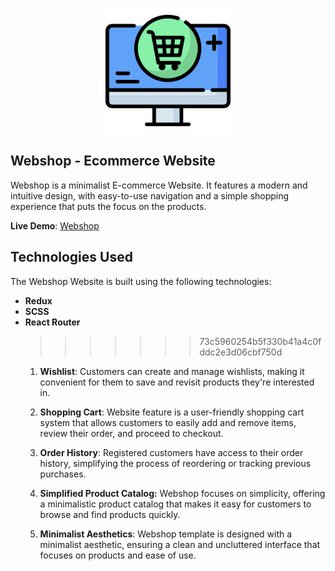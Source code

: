 <p align="center">
  <img width="200" height="200" src="./src/assets/webshop.png">
</p>

## Webshop - Ecommerce Website

Webshop is a minimalist E-commerce Website. It features a modern and intuitive design, with easy-to-use navigation and a simple shopping experience that puts the focus on the products.

**Live Demo**: [Webshop](#)

## Technologies Used

The Webshop Website is built using the following technologies:

- **Redux**
- **SCSS**
- **React Router**
  > > > > > > > 73c5960254b5f330b41a4c0fddc2e3d06cbf750d
  <!-- - **Tailwind**
- **Coingecko API**
- **Axios**
- **React Router**
- **Chart.js** -->

## Features

Webshop offers the following features:

<!--
1. **Real-Time Data**: Altcoinx connects to the Coingecko API to provide users with up-to-the-minute information about cryptocurrencies, including the latest prices.

2. **Search Functionality**: Users can easily search for specific cryptocurrencies by name or symbol, making it simple to find the information they need.

3. **Comprehensive Data**: Altcoinx offers a wide range of data, including current and historical prices, market capitalization, trading volume, and more, allowing users to make informed investment decisions. -->

1. **Wishlist**: Customers can create and manage wishlists, making it convenient for them to save and revisit products they're interested in.

2. **Shopping Cart**: Website feature is a user-friendly shopping cart system that allows customers to easily add and remove items, review their order, and proceed to checkout.
3. **Order History**: Registered customers have access to their order history, simplifying the process of reordering or tracking previous purchases.

4. **Simplified Product Catalog:** Webshop focuses on simplicity, offering a minimalistic product catalog that makes it easy for customers to browse and find products quickly.

5. **Minimalist Aesthetics**: Webshop template is designed with a minimalist aesthetic, ensuring a clean and uncluttered interface that focuses on products and ease of use.
